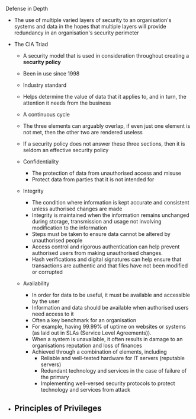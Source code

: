 Defense in Depth
- The use of multiple varied layers of security to an organisation's systems and data in the hopes that multiple layers will provide redundancy in an organisation's security perimeter 

- The CIA Triad
	- A security model that is used in consideration throughout creating a **security policy**
	- Been in use since 1998
	- Industry standard
	- Helps determine the value of data that it applies to, and in turn, the attention it needs from the business
	- A continuous cycle
	- The three elements can arguably overlap, if even just one element is not met, then the other two are rendered useless
	- If a security policy does not answer these three sections, then it is seldom an effective security policy

	- Confidentiality
		- The protection of data from unauthorised access and misuse
		- Protect data from parties that it is not intended for
	- Integrity
		- The condition where information is kept accurate and consistent unless authorised changes are made
		- Integrity is maintained when the information remains unchanged during storage, transmission and usage not involving modification to the information 
		- Steps must be taken to ensure data cannot be altered by unauthorised people
		- Access control and rigorous authentication can help prevent authorised users from making unauthorised changes. 
		- Hash verifications and digital signatures can help ensure that transactions are authentic and that files have not been modified or corrupted
	- Availability
		- In order for data to be useful, it must be available and accessible by the user
		- Information and data should be available when authorised users need access to it
		- Often a key benchmark for an organisation
		- For example, having 99.99% of uptime on websites or systems (as laid out in SLAs (Service Level Agreements)). 
		- When a system is unavailable, it often results in damage to an organisations reputation and loss of finances
		- Achieved through a combination of elements, including
			- Reliable and well-tested hardware for IT servers (reputable servers)
			- Redundant technology and services in the case of failure of the primary
			- Implementing well-versed security protocols to protect technology and services from attack

- Principles of Privileges
	- 